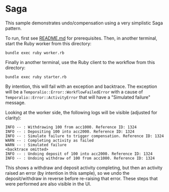 # Saga

This sample demonstrates undo/compensation using a very simplistic Saga pattern.

To run, first see [README.md](../README.md) for prerequisites. Then, in another terminal, start the Ruby worker
from this directory:

    bundle exec ruby worker.rb

Finally in another terminal, use the Ruby client to the workflow from this directory:

    bundle exec ruby starter.rb

By intention, this will fail with an exception and backtrace. The exception will be a
`Temporalio::Error::WorkflowFailedError` with a cause of `Temporalio::Error::ActivityError` that will have a
"Simulated failure" message.

Looking at the worker side, the following logs will be visible (adjusted for clarity):

```
INFO -- : Withdrawing 100 from acc1000. Reference ID: 1324
INFO -- : Depositing 100 into acc2000. Reference ID: 1324
INFO -- : Simulate failure to trigger compensation. Reference ID: 1324
WARN -- : Completing activity as failed
WARN -- : Simulated failure
<backtrace omitted>
INFO -- : Undoing deposit of 100 into acc2000. Reference ID: 1324
INFO -- : Undoing withdraw of 100 from acc1000. Reference ID: 1324
```

This shows a withdraw and deposit activity completing, but then an activity raised an error (by intention in this
sample), so we undo the deposit/withdraw in reverse before re-raising that error. These steps that were performed are
also visible in the UI.